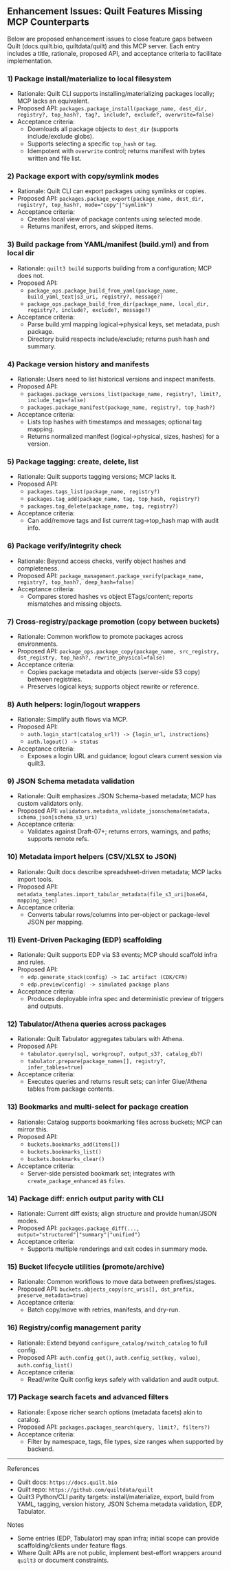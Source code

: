 ## Enhancement Issues: Quilt Features Missing MCP Counterparts

Below are proposed enhancement issues to close feature gaps between Quilt (docs.quilt.bio, quiltdata/quilt) and this MCP server. Each entry includes a title, rationale, proposed API, and acceptance criteria to facilitate implementation.

### 1) Package install/materialize to local filesystem
- Rationale: Quilt CLI supports installing/materializing packages locally; MCP lacks an equivalent.
- Proposed API: `packages.package_install(package_name, dest_dir, registry?, top_hash?, tag?, include?, exclude?, overwrite=false)`
- Acceptance criteria:
  - Downloads all package objects to `dest_dir` (supports include/exclude globs).
  - Supports selecting a specific `top_hash` or `tag`.
  - Idempotent with `overwrite` control; returns manifest with bytes written and file list.

### 2) Package export with copy/symlink modes
- Rationale: Quilt CLI can export packages using symlinks or copies.
- Proposed API: `packages.package_export(package_name, dest_dir, registry?, top_hash?, mode="copy"|"symlink")`
- Acceptance criteria:
  - Creates local view of package contents using selected mode.
  - Returns manifest, errors, and skipped items.

### 3) Build package from YAML/manifest (build.yml) and from local dir
- Rationale: `quilt3 build` supports building from a configuration; MCP does not.
- Proposed API:
  - `package_ops.package_build_from_yaml(package_name, build_yaml_text|s3_uri, registry?, message?)`
  - `package_ops.package_build_from_dir(package_name, local_dir, registry?, include?, exclude?, message?)`
- Acceptance criteria:
  - Parse build.yml mapping logical->physical keys, set metadata, push package.
  - Directory build respects include/exclude; returns push hash and summary.

### 4) Package version history and manifests
- Rationale: Users need to list historical versions and inspect manifests.
- Proposed API:
  - `packages.package_versions_list(package_name, registry?, limit?, include_tags=false)`
  - `packages.package_manifest(package_name, registry?, top_hash?)`
- Acceptance criteria:
  - Lists top hashes with timestamps and messages; optional tag mapping.
  - Returns normalized manifest (logical->physical, sizes, hashes) for a version.

### 5) Package tagging: create, delete, list
- Rationale: Quilt supports tagging versions; MCP lacks it.
- Proposed API:
  - `packages.tags_list(package_name, registry?)`
  - `packages.tag_add(package_name, tag, top_hash, registry?)`
  - `packages.tag_delete(package_name, tag, registry?)`
- Acceptance criteria:
  - Can add/remove tags and list current tag->top_hash map with audit info.

### 6) Package verify/integrity check
- Rationale: Beyond access checks, verify object hashes and completeness.
- Proposed API: `package_management.package_verify(package_name, registry?, top_hash?, deep_hash=false)`
- Acceptance criteria:
  - Compares stored hashes vs object ETags/content; reports mismatches and missing objects.

### 7) Cross-registry/package promotion (copy between buckets)
- Rationale: Common workflow to promote packages across environments.
- Proposed API: `package_ops.package_copy(package_name, src_registry, dst_registry, top_hash?, rewrite_physical=false)`
- Acceptance criteria:
  - Copies package metadata and objects (server-side S3 copy) between registries.
  - Preserves logical keys; supports object rewrite or reference.

### 8) Auth helpers: login/logout wrappers
- Rationale: Simplify auth flows via MCP.
- Proposed API:
  - `auth.login_start(catalog_url?) -> {login_url, instructions}`
  - `auth.logout() -> status`
- Acceptance criteria:
  - Exposes a login URL and guidance; logout clears current session via quilt3.

### 9) JSON Schema metadata validation
- Rationale: Quilt emphasizes JSON Schema-based metadata; MCP has custom validators only.
- Proposed API: `validators.metadata_validate_jsonschema(metadata, schema_json|schema_s3_uri)`
- Acceptance criteria:
  - Validates against Draft-07+; returns errors, warnings, and paths; supports remote refs.

### 10) Metadata import helpers (CSV/XLSX to JSON)
- Rationale: Quilt docs describe spreadsheet-driven metadata; MCP lacks import tools.
- Proposed API: `metadata_templates.import_tabular_metadata(file_s3_uri|base64, mapping_spec)`
- Acceptance criteria:
  - Converts tabular rows/columns into per-object or package-level JSON per mapping.

### 11) Event-Driven Packaging (EDP) scaffolding
- Rationale: Quilt supports EDP via S3 events; MCP should scaffold infra and rules.
- Proposed API:
  - `edp.generate_stack(config) -> IaC artifact (CDK/CFN)`
  - `edp.preview(config) -> simulated package plans`
- Acceptance criteria:
  - Produces deployable infra spec and deterministic preview of triggers and outputs.

### 12) Tabulator/Athena queries across packages
- Rationale: Quilt Tabulator aggregates tabulars with Athena.
- Proposed API:
  - `tabulator.query(sql, workgroup?, output_s3?, catalog_db?)`
  - `tabulator.prepare(package_names[], registry?, infer_tables=true)`
- Acceptance criteria:
  - Executes queries and returns result sets; can infer Glue/Athena tables from package contents.

### 13) Bookmarks and multi-select for package creation
- Rationale: Catalog supports bookmarking files across buckets; MCP can mirror this.
- Proposed API:
  - `buckets.bookmarks_add(items[])`
  - `buckets.bookmarks_list()`
  - `buckets.bookmarks_clear()`
- Acceptance criteria:
  - Server-side persisted bookmark set; integrates with `create_package_enhanced` as `files`.

### 14) Package diff: enrich output parity with CLI
- Rationale: Current diff exists; align structure and provide human/JSON modes.
- Proposed API: `packages.package_diff(..., output="structured"|"summary"|"unified")`
- Acceptance criteria:
  - Supports multiple renderings and exit codes in summary mode.

### 15) Bucket lifecycle utilities (promote/archive)
- Rationale: Common workflows to move data between prefixes/stages.
- Proposed API: `buckets.objects_copy(src_uris[], dst_prefix, preserve_metadata=true)`
- Acceptance criteria:
  - Batch copy/move with retries, manifests, and dry-run.

### 16) Registry/config management parity
- Rationale: Extend beyond `configure_catalog/switch_catalog` to full config.
- Proposed API: `auth.config_get()`, `auth.config_set(key, value)`, `auth.config_list()`
- Acceptance criteria:
  - Read/write Quilt config keys safely with validation and audit output.

### 17) Package search facets and advanced filters
- Rationale: Expose richer search options (metadata facets) akin to catalog.
- Proposed API: `packages.packages_search(query, limit?, filters?)`
- Acceptance criteria:
  - Filter by namespace, tags, file types, size ranges when supported by backend.

---

References
- Quilt docs: `https://docs.quilt.bio`
- Quilt repo: `https://github.com/quiltdata/quilt`
- Quilt3 Python/CLI parity targets: install/materialize, export, build from YAML, tagging, version history, JSON Schema metadata validation, EDP, Tabulator.

Notes
- Some entries (EDP, Tabulator) may span infra; initial scope can provide scaffolding/clients under feature flags.
- Where Quilt APIs are not public, implement best-effort wrappers around `quilt3` or document constraints.

